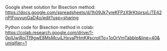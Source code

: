 

<!---
SayaBurhan/SayaBurhan is a ✨ special ✨ repository because its `README.md` (this file) appears on your GitHub profile.
You can click the Preview link to take a look at your changes.
--->
Google sheet solution for Bisection method:
https://docs.google.com/spreadsheets/d/1h09Jk7yreKFPzX9rKtiprsxLiTE42nPIFouyunGaD4o/edit?usp=sharing

Python code for Bisection method in colab:
https://colab.research.google.com/drive/1-0plUwjRoiTf9gwE8MsMcujLHxvaPHmK#scrollTo=1oOrVmTabblp&line=40&uniqifier=1
